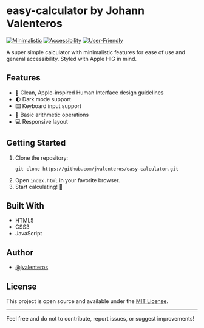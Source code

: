 # easy-calculator by Johann Valenteros

[![Minimalistic](https://img.shields.io/badge/Style-Minimalistic-blue.svg)](https://github.com/jvalenteros/easy-calculator)
[![Accessibility](https://img.shields.io/badge/Focus-Accessibility-green.svg)](https://github.com/jvalenteros/easy-calculator)
[![User-Friendly](https://img.shields.io/badge/UX-User--Friendly-orange.svg)](https://github.com/jvalenteros/easy-calculator)

A super simple calculator with minimalistic features for ease of use and general accessibility. Styled with Apple HIG in mind.

##  Features

- 🎨 Clean, Apple-inspired Human Interface design guidelines
- 🌓 Dark mode support
- ⌨️ Keyboard input support
- 🔢 Basic arithmetic operations
- 💻 Responsive layout

##  Getting Started

1. Clone the repository:
   ```
   git clone https://github.com/jvalenteros/easy-calculator.git
   ```
2. Open `index.html` in your favorite browser.
3. Start calculating! 🎉

##  Built With

- HTML5
- CSS3
- JavaScript

##  Author

- [@jvalenteros](https://github.com/jvalenteros)

##  License

This project is open source and available under the [MIT License](LICENSE).

---

Feel free and do not  to contribute, report issues, or suggest improvements!